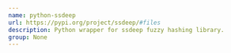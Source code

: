 ```yaml
---
name: python-ssdeep
url: https://pypi.org/project/ssdeep/#files
description: Python wrapper for ssdeep fuzzy hashing library.
group: None
---
```

